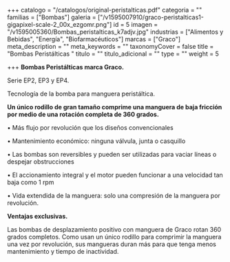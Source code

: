 +++
catalogo = "/catalogos/original-peristalticas.pdf"
categoria = ""
familias = ["Bombas"]
galeria = ["/v1595007910/graco-peristalticas1-gigapixel-scale-2_00x_ezgomr.png"]
id = 5
imagen = "/v1595005360/Bombas_peristalticas_k7adjv.jpg"
industrias = ["Alimentos y Bebidas", "Energía", "Biofarmacéuticos"]
marcas = ["Graco"]
meta_description = ""
meta_keywords = ""
taxonomyCover = false
title = "Bombas Peristálticas "
titulo = ""
titulo_adicional = ""
type = ""
weight = 5

+++
**Bombas Peristálticas marca Graco.**

 Serie EP2, EP3 y EP4.

Tecnología de la bomba para manguera peristáltica.

**Un único rodillo de gran tamaño comprime una manguera de baja fricción por medio de una rotación completa de 360 grados.**

• Más flujo por revolución que los diseños convencionales 

• Mantenimiento económico: ninguna válvula, junta o casquillo 

• Las bombas son reversibles y pueden ser utilizadas para vaciar líneas o despejar obstrucciones 

• El accionamiento integral y el motor pueden funcionar a una velocidad tan baja como 1 rpm 

• Vida extendida de la manguera: solo una compresión de la manguera por revolución.

**Ventajas exclusivas.**

Las bombas de desplazamiento positivo con manguera de Graco rotan 360 grados completos. Como usan un único rodillo para comprimir la manguera una vez por revolución, sus mangueras duran más para que tenga menos mantenimiento y tiempo de inactividad.